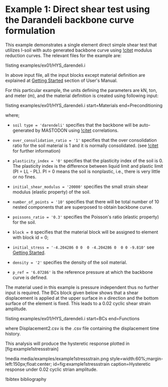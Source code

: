 # Example 1: Direct shear test using the Darandeli backbone curve formulation

This example demonstrates a single element direct simple shear test that utilizes I-soil with auto
generated backbone curve using [!citet](darendeli2001development) modulus reduction curves. The
relevant files for the example are:

!listing examples/ex01/HYS_darendeli.i

In above input file, all the input blocks except material definition are explained at
[Getting Started](manuals/user/index.md) section of User's Manual.

For this particular example, the units defining the parameters are kN, ton, and meter (m), and the
material definition is created using following input:

!listing examples/ex01/HYS_darendeli.i
         start=Materials
         end=Preconditioning

where;

- `soil type = 'darendeli'` specifies that the backbone will be auto-generated by MASTODON using
  [!citet](darendeli2001development) correlations.

- `over_consolidation_ratio = '1'` specifies that the over consolidation ratio for the soil material
  is 1 and it is normally consolidated. (see [!citet](tpmsoilmechanics) for further information)

- `plasticity_index = '0'` specifies that the plasticity index of the soil is 0. The plasticity index
  is the difference between liquid limit and plastic limit (PI = LL - PL). PI = 0 means the soil is
  nonplastic, i.e., there is very little or no fines.

- `initial_shear_modulus = '20000'` specifies the small strain shear modulus (elastic property) of
  the soil.

- `number_of_points = '10'` specifies that there will be total number of 10 nested components that
  are superposed to obtain backbone curve.

- `poissons_ratio = '0.3'` specifies the Poisson's ratio (elastic property) for the soil.

- `block = 0` specifies that the material block will be assigned to element with block id = 0;

- `initial_stress = '-4.204286 0 0  0 -4.204286 0  0 0 -9.810'` see
  [Getting Started](manuals/user/index.md).

- `density = '2'` specifies the density of the soil material.

- `p_ref = '6.07286'` is the reference pressure at which the backbone curve is defined.

The material used in this example is pressure independent thus no further input is required. The BCs
block given below shows that a shear displacement is applied at the upper surface in x direction and
the bottom surface of the element is fixed. This leads to a 0.02 cyclic shear strain amplitude.

!listing examples/ex01/HYS_darendeli.i
         start=BCs
         end=Functions

where Displacement2.csv is the .csv file containing the displacement time history.

This analysis will produce the hysteretic response plotted in [fig:example1stressstrain]

!media media/examples/example1stressstrain.png
       style=width:60%;margin-left:150px;float:center;
       id=fig:example1stressstrain
       caption=Hysteretic response under 0.02 cyclic strian amplitude.

!bibtex bibliography
